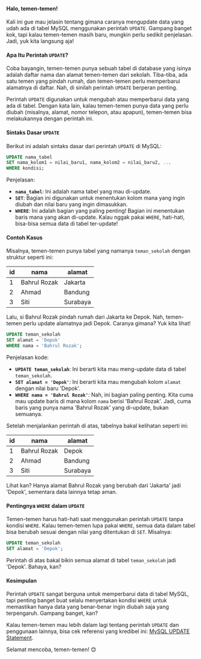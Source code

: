 
#### Halo, temen-temen!

Kali ini gue mau jelasin tentang gimana caranya mengupdate data yang udah ada di tabel MySQL menggunakan perintah `UPDATE`. Gampang banget kok, tapi kalau temen-temen masih baru, mungkin perlu sedikit penjelasan. Jadi, yuk kita langsung aja!

#### Apa Itu Perintah `UPDATE`?

Coba bayangin, temen-temen punya sebuah tabel di database yang isinya adalah daftar nama dan alamat temen-temen dari sekolah. Tiba-tiba, ada satu temen yang pindah rumah, dan temen-temen perlu memperbarui alamatnya di daftar. Nah, di sinilah perintah `UPDATE` berperan penting.

Perintah `UPDATE` digunakan untuk mengubah atau memperbarui data yang ada di tabel. Dengan kata lain, kalau temen-temen punya data yang perlu diubah (misalnya, alamat, nomor telepon, atau apapun), temen-temen bisa melakukannya dengan perintah ini.

#### Sintaks Dasar `UPDATE`

Berikut ini adalah sintaks dasar dari perintah `UPDATE` di MySQL:

```sql
UPDATE nama_tabel
SET nama_kolom1 = nilai_baru1, nama_kolom2 = nilai_baru2, ...
WHERE kondisi;
```

Penjelasan:
- **`nama_tabel`**: Ini adalah nama tabel yang mau di-update.
- **`SET`**: Bagian ini digunakan untuk menentukan kolom mana yang ingin diubah dan nilai baru yang ingin dimasukkan.
- **`WHERE`**: Ini adalah bagian yang paling penting! Bagian ini menentukan baris mana yang akan di-update. Kalau nggak pakai `WHERE`, hati-hati, bisa-bisa semua data di tabel ter-update!

#### Contoh Kasus

Misalnya, temen-temen punya tabel yang namanya `teman_sekolah` dengan struktur seperti ini:

| id | nama         | alamat         |
|----|--------------|----------------|
| 1  | Bahrul Rozak | Jakarta        |
| 2  | Ahmad        | Bandung        |
| 3  | Siti         | Surabaya       |

Lalu, si Bahrul Rozak pindah rumah dari Jakarta ke Depok. Nah, temen-temen perlu update alamatnya jadi Depok. Caranya gimana? Yuk kita lihat!

```sql
UPDATE teman_sekolah
SET alamat = 'Depok'
WHERE nama = 'Bahrul Rozak';
```

Penjelasan kode:
- **`UPDATE teman_sekolah`**: Ini berarti kita mau meng-update data di tabel `teman_sekolah`.
- **`SET alamat = 'Depok'`**: Ini berarti kita mau mengubah kolom `alamat` dengan nilai baru 'Depok'.
- **`WHERE nama = 'Bahrul Rozak'`**: Nah, ini bagian paling penting. Kita cuma mau update baris di mana kolom `nama` berisi 'Bahrul Rozak'. Jadi, cuma baris yang punya nama 'Bahrul Rozak' yang di-update, bukan semuanya.

Setelah menjalankan perintah di atas, tabelnya bakal kelihatan seperti ini:

| id | nama         | alamat         |
|----|--------------|----------------|
| 1  | Bahrul Rozak | Depok          |
| 2  | Ahmad        | Bandung        |
| 3  | Siti         | Surabaya       |

Lihat kan? Hanya alamat Bahrul Rozak yang berubah dari 'Jakarta' jadi 'Depok', sementara data lainnya tetap aman.

#### Pentingnya `WHERE` dalam `UPDATE`

Temen-temen harus hati-hati saat menggunakan perintah `UPDATE` tanpa kondisi `WHERE`. Kalau temen-temen lupa pakai `WHERE`, semua data dalam tabel bisa berubah sesuai dengan nilai yang ditentukan di `SET`. Misalnya:

```sql
UPDATE teman_sekolah
SET alamat = 'Depok';
```

Perintah di atas bakal bikin semua alamat di tabel `teman_sekolah` jadi 'Depok'. Bahaya, kan?

#### Kesimpulan

Perintah `UPDATE` sangat berguna untuk memperbarui data di tabel MySQL, tapi penting banget buat selalu menyertakan kondisi `WHERE` untuk memastikan hanya data yang benar-benar ingin diubah saja yang terpengaruh. Gampang banget, kan?

Kalau temen-temen mau lebih dalam lagi tentang perintah `UPDATE` dan penggunaan lainnya, bisa cek referensi yang kredibel ini: [MySQL UPDATE Statement](https://www.mysqltutorial.org/mysql-update-data.aspx).

Selamat mencoba, temen-temen! 😊

